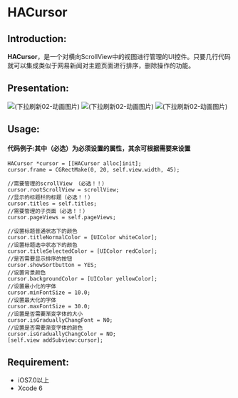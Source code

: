 # HACursor

## Introduction:
**HACursor**，是一个对横向ScrollView中的视图进行管理的UI控件。只要几行代码就可以集成类似于网易新闻对主题页面进行排序，删除操作的功能。
## Presentation:
![(下拉刷新02-动画图片)](http://ww2.sinaimg.cn/bmiddle/96a577c4gw1eubkkqtxoeg20ad0j1n9b.gif)
![(下拉刷新02-动画图片)](http://ww4.sinaimg.cn/bmiddle/96a577c4gw1eubkkz6pz2g20ad0j1az2.gif)
![(下拉刷新02-动画图片)](http://ww2.sinaimg.cn/bmiddle/96a577c4gw1eubkl6e1akg20ad0j1e82.gif)

## Usage:
#### 代码例子:其中（必选）为必须设置的属性，其余可根据需要来设置

    HACursor *cursor = [[HACursor alloc]init];
    cursor.frame = CGRectMake(0, 20, self.view.width, 45);
    
    //需要管理的scrollView （必选！！）
    cursor.rootScrollView = scrollView;
    //显示的标题栏的标题（必选！！）
    cursor.titles = self.titles; 
    //需要管理的子页面（必选！！）
    cursor.pageViews = self.pageViews;
    
    //设置标题普通状态下的颜色
    cursor.titleNormalColor = [UIColor whiteColor];
    //设置标题选中状态下的颜色
    cursor.titleSelectedColor = [UIColor redColor];
    //是否需要显示排序的按钮
    cursor.showSortbutton = YES;
    //设置背景颜色
    cursor.backgroundColor = [UIColor yellowColor];
    //设置最小化的字体
    cursor.minFontSize = 10.0;
    //设置最大化的字体
    cursor.maxFontSize = 30.0;
    //设置是否需要渐变字体的大小
    cursor.isGraduallyChangFont = NO;
    //设置是否需要渐变字体的颜色
    cursor.isGraduallyChangColor = NO;
    [self.view addSubview:cursor];
## Requirement:
* iOS7.0以上
* Xcode 6
